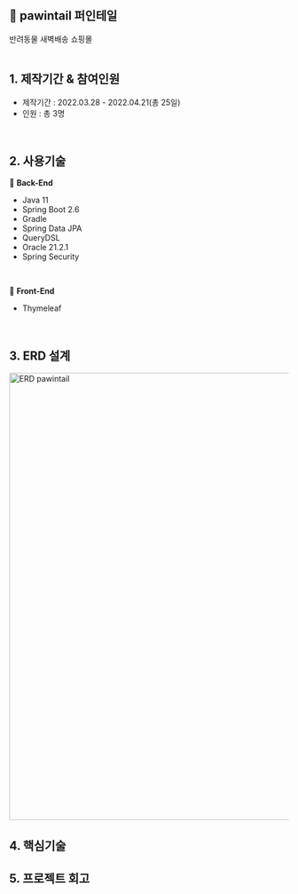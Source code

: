 ## 📌 pawintail 퍼인테일
반려동물 새벽배송 쇼핑몰
<br>
<br>

## 1. 제작기간 & 참여인원
- 제작기간 : 2022.03.28 - 2022.04.21(총 25일)
- 인원 : 총 3명
<br>

## 2. 사용기술
📎 <b>Back-End</b>
- Java 11
- Spring Boot 2.6
- Gradle
- Spring Data JPA
- QueryDSL
- Oracle 21.2.1
- Spring Security
<br>

📎 <b>Front-End</b>
- Thymeleaf
<br>

## 3. ERD 설계
<img width="806" alt="ERD pawintail" src="https://user-images.githubusercontent.com/95905063/167971067-826e02bf-d1d1-4ae5-860b-210fcc2a7a9b.png">
<br>


## 4. 핵심기술


## 5. 프로젝트 회고 
